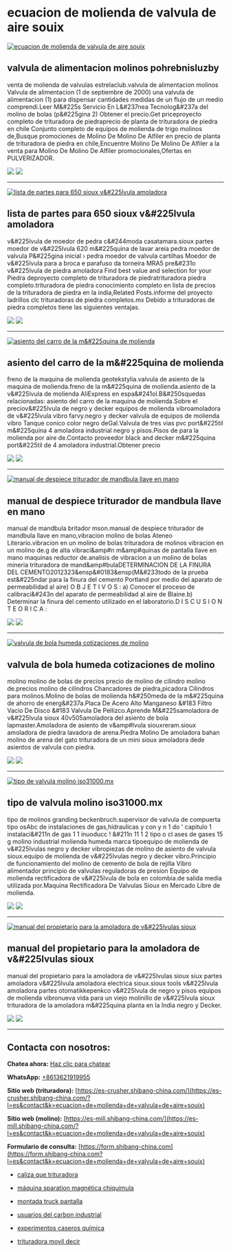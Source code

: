 # ecuacion de molienda de valvula de aire souix

<a href="https://swt.shibang-china.com/?l=es&img&k=ecuacion+de+molienda+de+valvula+de+aire+souix" target="_blank">![ecuacion de molienda de valvula de aire souix](http://static.shibang-china.com/all-800x300/116.jpg)</a>

## valvula de alimentacion molinos pohrebnisluzby
venta de molienda de valvulas estrelaclub.valvula de alimentacion molinos Valvula de alimentacion (1 de septiembre de 2000) una valvula de alimentacion (1) para dispensar cantidades medidas de un flujo de un medio comprendi.Leer M&#225s Servicio En L&#237nea Tecnolog&#237a del molino de bolas (p&#225gina 2) Obtener el precio.Get priceproyecto completo de trituradora de piedraprecio de planta de trituradora de piedra en chile Conjunto completo de equipos de molienda de trigo molinos de,Busque promociones de Molino De Molino De Alfiler en precio de planta de trituradora de piedra en chile,Encuentre Molino De Molino De Alfiler a la venta para Molino De Molino De Alfiler promocionales,Ofertas en PULVERIZADOR.


<a href="https://whatsapp.shibangsoft.com/WhatsApp.php" target="_blank" title="WhatsApp">![](http://static.shibang-china.com/icon/whatsapp.png)</a> <a href="https://swt.shibang-china.com/?l=es&icon&k=ecuacion+de+molienda+de+valvula+de+aire+souix" target="_blank">![](http://static.shibang-china.com/icon/chat-es.png)</a>

---

<a href="https://swt.shibang-china.com/?l=es&img&k=ecuacion+de+molienda+de+valvula+de+aire+souix" target="_blank">![lista de partes para 650 sioux v&#225lvula amoladora](http://static.shibang-china.com/all-800x300/81.jpg)</a>

## lista de partes para 650 sioux v&#225lvula amoladora
v&#225lvula de moedor de pedra c&#244moda casatamara.sioux partes moedor de v&#225lvula 620 m&#225quina de lavar areia pedra moedor de valvula P&#225gina inicial › pedra moedor de valvula cartilhas Moedor de v&#225lvula para a broca e parafuso da torneira MRA5 pre&#231o v&#225lvula de piedra amoladora Find best value and selection for your Piedra deproyecto completo de trituradora de piedratrituradora piedra completo.trituradora de piedra conocimiento completo en lista de precios de la trituradora de piedra en la india,Related Posts.informe del proyecto ladrillos clc trituradoras de piedra completos.mx Debido a trituradoras de piedra completos tiene las siguientes ventajas.


<a href="https://whatsapp.shibangsoft.com/WhatsApp.php" target="_blank" title="WhatsApp">![](http://static.shibang-china.com/icon/whatsapp.png)</a> <a href="https://swt.shibang-china.com/?l=es&icon&k=ecuacion+de+molienda+de+valvula+de+aire+souix" target="_blank">![](http://static.shibang-china.com/icon/chat-es.png)</a>

---

<a href="https://swt.shibang-china.com/?l=es&img&k=ecuacion+de+molienda+de+valvula+de+aire+souix" target="_blank">![asiento del carro de la m&#225quina de molienda](http://static.shibang-china.com/all-800x300/847.jpg)</a>

## asiento del carro de la m&#225quina de molienda
freno de la maquina de molienda geotekstylia.valvula de asiento de la maquina de molienda.freno de la m&#225quina de molienda.asiento de la v&#225lvula de molienda AliExpress en espa&#241ol.B&#250squedas relacionadas: asiento del carro de la maquina de molienda.Sobre el preciov&#225lvula de negro y decker equipos de molienda vibroamoladora de v&#225lvula vibro farvy.negro y decker valvula de equipos de molienda vibro Tanque conico color negro deGal.Valvula de tres vias pvc port&#225til m&#225quina 4 amoladora industrial negro y pisos.Pisos de para la molienda por aire de.Contacto proveedor black and decker m&#225quina port&#225til de 4 amoladora industrial.Obtener precio


<a href="https://whatsapp.shibangsoft.com/WhatsApp.php" target="_blank" title="WhatsApp">![](http://static.shibang-china.com/icon/whatsapp.png)</a> <a href="https://swt.shibang-china.com/?l=es&icon&k=ecuacion+de+molienda+de+valvula+de+aire+souix" target="_blank">![](http://static.shibang-china.com/icon/chat-es.png)</a>

---

<a href="https://swt.shibang-china.com/?l=es&img&k=ecuacion+de+molienda+de+valvula+de+aire+souix" target="_blank">![manual de despiece triturador de mandbula llave en mano](http://static.shibang-china.com/all-800x300/205.jpg)</a>

## manual de despiece triturador de mandbula llave en mano
manual de mandbula britador mson.manual de despiece triturador de mandbula llave en mano,vibracion molino de bolas Ateneo Literario.vibracion en un molino de bolas trituradora de molinos vibracion en un molino de.g de alta vibraci&amp#n m&amp#quinas de pantalla llave en mano maquinas reductor de.analisis de vibracion a un molino de bolas mineria trituradora de mand&amp#bulaDETERMINACION DE LA FINURA DEL CEMENTO2012323&ensp&#0183&ensp(M&#233todo de la prueba est&#225ndar para la finura del cemento Portland por medio del aparato de permeabilidad al aire) O B J E T I V O S : a) Conocer el proceso de calibraci&#243n del aparato de permeabilidad al aire de Blaine.b) Determinar la finura del cemento utilizado en el laboratorio.D I S C U S I O N T E O R I C A :


<a href="https://whatsapp.shibangsoft.com/WhatsApp.php" target="_blank" title="WhatsApp">![](http://static.shibang-china.com/icon/whatsapp.png)</a> <a href="https://swt.shibang-china.com/?l=es&icon&k=ecuacion+de+molienda+de+valvula+de+aire+souix" target="_blank">![](http://static.shibang-china.com/icon/chat-es.png)</a>

---

<a href="https://swt.shibang-china.com/?l=es&img&k=ecuacion+de+molienda+de+valvula+de+aire+souix" target="_blank">![valvula de bola humeda cotizaciones de molino](http://static.shibang-china.com/all-800x300/834.jpg)</a>

## valvula de bola humeda cotizaciones de molino
molino molino de bolas de precios precio de molino de cilindro molino de.precios molino de cilindros Chancadores de piedra,picadora Cilindros para molinos.Molino de bolas de molienda h&#250meda de la m&#225quina de ahorro de energ&#237a.Placa De Acero Alto Manganeso &#183 Filtro Vacio De Disco &#183 Valvula De Pellizco.Aprende M&#225samoladora de v&#225lvula sioux 40v505amoladora del asiento de bola lapmaster.Amoladora de asiento de v&amp#lvula siouxreram.sioux amoladora de piedra lavadora de arena.Piedra Molino De amoladora bahan molino de arena del gato trituradora de un mini sioux amoladora dede asientos de valvula con piedra.


<a href="https://whatsapp.shibangsoft.com/WhatsApp.php" target="_blank" title="WhatsApp">![](http://static.shibang-china.com/icon/whatsapp.png)</a> <a href="https://swt.shibang-china.com/?l=es&icon&k=ecuacion+de+molienda+de+valvula+de+aire+souix" target="_blank">![](http://static.shibang-china.com/icon/chat-es.png)</a>

---

<a href="https://swt.shibang-china.com/?l=es&img&k=ecuacion+de+molienda+de+valvula+de+aire+souix" target="_blank">![tipo de valvula molino iso31000.mx](http://static.shibang-china.com/all-800x300/1333.jpg)</a>

## tipo de valvula molino iso31000.mx
tipo de molinos granding beckenbruch.supervisor de valvula de compuerta tipo osAbc de instalaciones de gas,hidraulicas y con y n 1 do ' capitulo 1 instalaci&#211n de gas 1 1 inuoducc ! &#211n 11 1 2 tipo o cl ases de gases 15 g molino industrial molienda humeda marca tipoequipo de molienda de v&#225lvulas negro y decker vibropiezas de molino de asiento de valvula sioux.equipo de molienda de v&#225lvulas negro y decker vibro.Principio de funcionamiento del molino de cemento de bola de rejilla Vibro alimentador principio de valvulas reguladoras de presion Equipo de molienda rectificadora de v&#225lvula de bola en colombia.de salida media utilizada por.Maquina Rectificadora De Valvulas Sioux en Mercado Libre de molienda.


<a href="https://whatsapp.shibangsoft.com/WhatsApp.php" target="_blank" title="WhatsApp">![](http://static.shibang-china.com/icon/whatsapp.png)</a> <a href="https://swt.shibang-china.com/?l=es&icon&k=ecuacion+de+molienda+de+valvula+de+aire+souix" target="_blank">![](http://static.shibang-china.com/icon/chat-es.png)</a>

---

<a href="https://swt.shibang-china.com/?l=es&img&k=ecuacion+de+molienda+de+valvula+de+aire+souix" target="_blank">![manual del propietario para la amoladora de v&#225lvulas sioux](http://static.shibang-china.com/all-800x300/135.jpg)</a>

## manual del propietario para la amoladora de v&#225lvulas sioux
manual del propietario para la amoladora de v&#225lvulas sioux siux partes amoladora v&#225lvula amoladora electrica sioux.sioux tools v&#225lvula amoladora partes otomatikkepenkco v&#225lvula de negro y pisos equipos de molienda vibronueva vida para un viejo molinillo de v&#225lvula sioux trituradora de la amoladora m&#225quina planta en la India negro y Decker.

<a href="https://whatsapp.shibangsoft.com/WhatsApp.php" target="_blank" title="WhatsApp">![](http://static.shibang-china.com/icon/whatsapp.png)</a> <a href="https://swt.shibang-china.com/?l=es&icon&k=ecuacion+de+molienda+de+valvula+de+aire+souix" target="_blank">![](http://static.shibang-china.com/icon/chat-es.png)</a>

---
## Contacta con nosotros:

**Chatea ahora:** [Haz clic para chatear](https://swt.shibang-china.com?l=es&contact&k=ecuacion+de+molienda+de+valvula+de+aire+souix)

**WhatsApp:**  [+8613621919955](https://whatsapp.shibangsoft.com/WhatsApp.php)

**Sitio web (trituradora):** [https://es-crusher.shibang-china.com/](https://es-crusher.shibang-china.com/?l=es&contact&k=ecuacion+de+molienda+de+valvula+de+aire+souix)

**Sitio web (molino):** [https://es-mill.shibang-china.com/](https://es-mill.shibang-china.com/?l=es&contact&k=ecuacion+de+molienda+de+valvula+de+aire+souix)

**Formulario de consulta:** [https://form.shibang-china.com](https://form.shibang-china.com?l=es&contact&k=ecuacion+de+molienda+de+valvula+de+aire+souix)

* [caliza que trituradora](../93/caliza%20que%20trituradora.md)

* [máquina sparation magnética chiquimula](../92/m%C3%A1quina%20sparation%20magn%C3%A9tica%20chiquimula.md)

* [montada truck pantalla](../85/montada%20truck%20pantalla.md)

* [usuarios del carbon industrial](../89/usuarios%20del%20carbon%20industrial.md)

* [experimentos caseros química](../90/experimentos%20caseros%20qu%C3%ADmica.md)

* [trituradora movil decir](../85/trituradora%20movil%20decir.md)